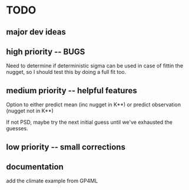 # TODO

## major dev ideas

## high priority -- BUGS
Need to determine if deterministic sigma can be used in case of fittin the nugget, so I should test this by doing a full fit too.

## medium priority -- helpful features
Option to either predict mean (inc nugget in K**) or predict observation (nugget not in K**)

If not PSD, maybe try the next initial guess until we've exhausted the guesses.

## low priority -- small corrections

## documentation
add the climate example from GP4ML
